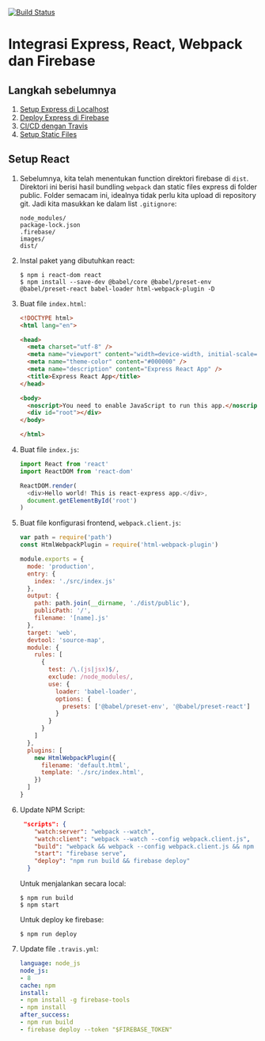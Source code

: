[![Build Status](https://travis-ci.org/ynwd/express-react.svg?branch=master)](https://travis-ci.org/ynwd/express-react)

# Integrasi Express, React, Webpack dan Firebase

## Langkah sebelumnya
1. [Setup Express di Localhost](https://github.com/ynwd/express-react/tree/setup-express)
2. [Deploy Express di Firebase](https://github.com/ynwd/express-react/tree/setup-firebase)
3. [CI/CD dengan Travis](https://github.com/ynwd/express-react/tree/setup-travis)
4. [Setup Static Files](https://github.com/ynwd/express-react/tree/setup-static-files)

## Setup React

1. Sebelumnya, kita telah menentukan function direktori firebase di `dist`. 
    Direktori ini berisi hasil bundling `webpack` dan static files express di folder public. Folder semacam ini, idealnya tidak perlu kita upload di repository git. Jadi kita masukkan ke dalam list `.gitignore`:
    ```git
    node_modules/
    package-lock.json
    .firebase/
    images/
    dist/
    ```

2. Instal paket yang dibutuhkan react:
   ```
   $ npm i react-dom react 
   $ npm install --save-dev @babel/core @babel/preset-env @babel/preset-react babel-loader html-webpack-plugin -D
   ```

3. Buat file `index.html`:
    ```html
    <!DOCTYPE html>
    <html lang="en">

    <head>
      <meta charset="utf-8" />
      <meta name="viewport" content="width=device-width, initial-scale=1" />
      <meta name="theme-color" content="#000000" />
      <meta name="description" content="Express React App" />
      <title>Express React App</title>
    </head>

    <body>
      <noscript>You need to enable JavaScript to run this app.</noscript>
      <div id="root"></div>
    </body>

    </html>
    ```
4. Buat file `index.js`:
    ```js
    import React from 'react'
    import ReactDOM from 'react-dom'

    ReactDOM.render(
      <div>Hello world! This is react-express app.</div>,
      document.getElementById('root')
    )
    ```
5. Buat file konfigurasi frontend, `webpack.client.js`:
    ```js
    var path = require('path')
    const HtmlWebpackPlugin = require('html-webpack-plugin')

    module.exports = {
      mode: 'production',
      entry: {
        index: './src/index.js'
      },
      output: {
        path: path.join(__dirname, './dist/public'),
        publicPath: '/',
        filename: '[name].js'
      },
      target: 'web',
      devtool: 'source-map',
      module: {
        rules: [
          {
            test: /\.(js|jsx)$/,
            exclude: /node_modules/,
            use: {
              loader: 'babel-loader',
              options: {
                presets: ['@babel/preset-env', '@babel/preset-react']
              }
            }
          }
        ]
      },
      plugins: [
        new HtmlWebpackPlugin({
          filename: 'default.html',
          template: './src/index.html',
        })
      ]
    }
    ```
6. Update NPM Script:
    ```json
     "scripts": {
        "watch:server": "webpack --watch",
        "watch:client": "webpack --watch --config webpack.client.js",
        "build": "webpack && webpack --config webpack.client.js && npm install --prefix dist",
        "start": "firebase serve",
        "deploy": "npm run build && firebase deploy"
      }
    ```
    Untuk menjalankan secara local:
    ```
    $ npm run build
    $ npm start
    ```
    Untuk deploy ke firebase:
    ```
    $ npm run deploy
    ```
7. Update file `.travis.yml`:
    ```yml
    language: node_js
    node_js:
    - 8
    cache: npm
    install:
    - npm install -g firebase-tools
    - npm install
    after_success:
    - npm run build 
    - firebase deploy --token "$FIREBASE_TOKEN"
    ```
